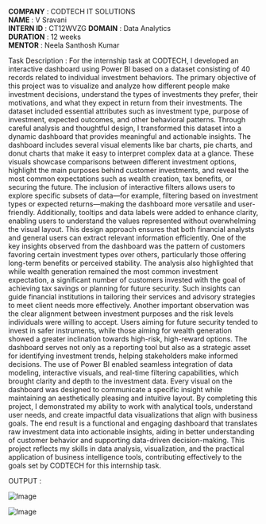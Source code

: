 **COMPANY** : CODTECH IT SOLUTIONS  
**NAME** : V Sravani  
**INTERN ID** : CT12WVZG 
**DOMAIN** : Data Analytics  
**DURATION** : 12 weeks  
**MENTOR** : Neela Santhosh Kumar  

Task Description : 
For the internship task at CODTECH, I developed an interactive dashboard using Power BI based on a dataset consisting of 40 records related to individual investment behaviors. The primary objective of this project was to visualize and analyze how different people make investment decisions, understand the types of investments they prefer, their motivations, and what they expect in return from their investments. The dataset included essential attributes such as investment type, purpose of investment, expected outcomes, and other behavioral patterns. Through careful analysis and thoughtful design, I transformed this dataset into a dynamic dashboard that provides meaningful and actionable insights. The dashboard includes several visual elements like bar charts, pie charts, and donut charts that make it easy to interpret complex data at a glance. These visuals showcase comparisons between different investment options, highlight the main purposes behind customer investments, and reveal the most common expectations such as wealth creation, tax benefits, or securing the future. The inclusion of interactive filters allows users to explore specific subsets of data—for example, filtering based on investment types or expected returns—making the dashboard more versatile and user-friendly. Additionally, tooltips and data labels were added to enhance clarity, enabling users to understand the values represented without overwhelming the visual layout. This design approach ensures that both financial analysts and general users can extract relevant information efficiently. One of the key insights observed from the dashboard was the pattern of customers favoring certain investment types over others, particularly those offering long-term benefits or perceived stability. The analysis also highlighted that while wealth generation remained the most common investment expectation, a significant number of customers invested with the goal of achieving tax savings or planning for future security. Such insights can guide financial institutions in tailoring their services and advisory strategies to meet client needs more effectively. Another important observation was the clear alignment between investment purposes and the risk levels individuals were willing to accept. Users aiming for future security tended to invest in safer instruments, while those aiming for wealth generation showed a greater inclination towards high-risk, high-reward options. The dashboard serves not only as a reporting tool but also as a strategic asset for identifying investment trends, helping stakeholders make informed decisions. The use of Power BI enabled seamless integration of data modeling, interactive visuals, and real-time filtering capabilities, which brought clarity and depth to the investment data. Every visual on the dashboard was designed to communicate a specific insight while maintaining an aesthetically pleasing and intuitive layout. By completing this project, I demonstrated my ability to work with analytical tools, understand user needs, and create impactful data visualizations that align with business goals. The end result is a functional and engaging dashboard that translates raw investment data into actionable insights, aiding in better understanding of customer behavior and supporting data-driven decision-making. This project reflects my skills in data analysis, visualization, and the practical application of business intelligence tools, contributing effectively to the goals set by CODTECH for this internship task.

OUTPUT : 

![Image](https://github.com/user-attachments/assets/ff5dc8d8-9e1c-4f31-bb9c-28a688c79862)

![Image](https://github.com/user-attachments/assets/8381c9d8-b212-4387-aa95-6db60c06813a)
